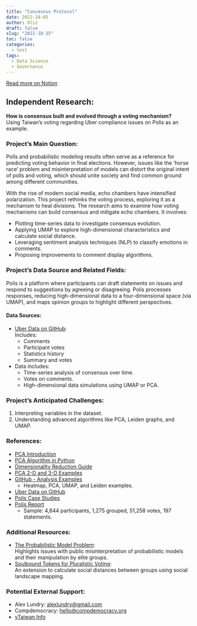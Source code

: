 ```yaml
---
title: "Concesnus Protocol"
date: 2022-10-05  
author: Oliz
draft: false
slug: "2022-10-15"
toc: false
categories:
  - test
tags:
  - Data Science
  - Governance
---
```


[Read more on Notion](https://nebulous-helmet-5b6.notion.site/Fork_the_Government-a02ad4c91f064fbd86066ff0c7671b36)

## Independent Research:  
**How is consensus built and evolved through a voting mechanism?**  
Using Taiwan’s voting regarding Uber compliance issues on Polis as an example.

### Project’s Main Question:  
Polls and probabilistic modeling results often serve as a reference for predicting voting behavior in final elections. However, issues like the ‘horse race’ problem and misinterpretation of models can distort the original intent of polls and voting, which should unite society and find common ground among different communities.

With the rise of modern social media, echo chambers have intensified polarization. This project rethinks the voting process, exploring it as a mechanism to heal divisions. The research aims to examine how voting mechanisms can build consensus and mitigate echo chambers. It involves:
- Plotting time-series data to investigate consensus evolution.
- Applying UMAP to explore high-dimensional characteristics and calculate social distance.
- Leveraging sentiment analysis techniques (NLP) to classify emotions in comments.
- Proposing improvements to comment display algorithms.

### Project’s Data Source and Related Fields:  
Polis is a platform where participants can draft statements on issues and respond to suggestions by agreeing or disagreeing. Polis processes responses, reducing high-dimensional data to a four-dimensional space (via UMAP), and maps opinion groups to highlight different perspectives.

#### Data Sources:
- [Uber Data on GitHub](https://github.com/compdemocracy/openData/tree/master/vtaiwan.uberx):  
  Includes:
  - Comments
  - Participant votes
  - Statistics history
  - Summary and votes
- Data includes:
  - Time-series analysis of consensus over time.
  - Votes on comments.
  - High-dimensional data simulations using UMAP or PCA.

### Project’s Anticipated Challenges:  
1. Interpreting variables in the dataset.  
2. Understanding advanced algorithms like PCA, Leiden graphs, and UMAP.

### References:
- [PCA Introduction](https://leemeng.tw/essence-of-principal-component-analysis.html)
- [PCA Algorithm in Python](https://scikit-learn.org/stable/modules/generated/sklearn.decomposition.PCA.html)
- [Dimensionality Reduction Guide](https://dimensionality-reduction-293e465c2a3443e8941b016d.vercel.app/)
- [PCA 2-D and 3-D Examples](https://setosa.io/ev/principal-component-analysis/)
- [GitHub - Analysis Examples](https://github.com/compdemocracy/analysis/tree/master/notebooks/jupyter)
  - Heatmap, PCA, UMAP, and Leiden examples.
- [Uber Data on GitHub](https://github.com/compdemocracy/openData/tree/master/vtaiwan.uberx)
- [Polis Case Studies](https://compdemocracy.org/Case-studies/)
- [Polis Report](https://pol.is/report/r32beaksmhwesyum6kaur)  
  - Sample: 4,844 participants, 1,275 grouped, 51,258 votes, 197 statements.

### Additional Resources:
- [The Probabilistic Model Problem](https://journals.sagepub.com/doi/epub/10.1177/1464884917731655):  
  Highlights issues with public misinterpretation of probabilistic models and their manipulation by elite groups.
- [Soulbound Tokens for Pluralistic Voting](https://gov.gitcoin.co/t/how-soulbound-tokens-can-make-gitcoin-grants-more-pluralistic/10077):  
  An extension to calculate social distances between groups using social landscape mapping.

### Potential External Support:
- Alex Lundry: alexlundry@gmail.com  
- Compdemocracy: hello@compdemocracy.org  
- [vTaiwan Info](https://info.vtaiwan.tw/#six)
